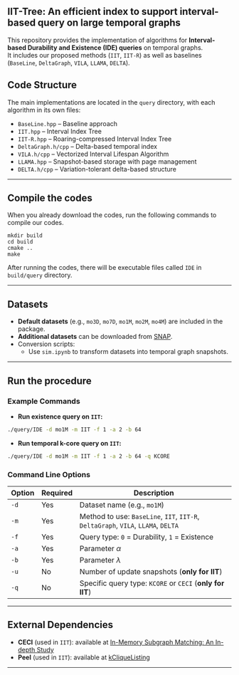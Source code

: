 ## IIT-Tree: An efficient index to support interval-based query on large temporal graphs
This repository provides the implementation of algorithms for **Interval-based Durability and Existence (IDE) queries** on temporal graphs.  
It includes our proposed methods (`IIT`, `IIT-R`) as well as baselines (`BaseLine`, `DeltaGraph`, `VILA`, `LLAMA`, `DELTA`).

## Code Structure

The main implementations are located in the `query` directory, with each algorithm in its own files:

- `BaseLine.hpp` – Baseline approach
- `IIT.hpp` – Interval Index Tree
- `IIT-R.hpp` – Roaring-compressed Interval Index Tree
- `DeltaGraph.h/cpp` – Delta-based temporal index
- `VILA.h/cpp` – Vectorized Interval Lifespan Algorithm
- `LLAMA.hpp` – Snapshot-based storage with page management
- `DELTA.h/cpp` – Variation-tolerant delta-based structure

---

## Compile the codes
When you already download the codes, run the following commands to compile our codes.
```
mkdir build
cd build
cmake ..
make
```
After running the codes, there will be executable files called `IDE` in `build/query` directory.

---

## Datasets

- **Default datasets** (e.g., `mo3D`, `mo7D`, `mo1M`, `mo2M`, `mo4M`) are included in the package.
- **Additional datasets** can be downloaded from [SNAP](https://snap.stanford.edu/data/index.html).
- Conversion scripts:
    - Use `sim.ipynb` to transform datasets into temporal graph snapshots.

---

## Run the procedure
### Example Commands
- **Run existence query on `IIT`:**
```bash
./query/IDE -d mo1M -m IIT -f 1 -a 2 -b 64
```
- **Run temporal k-core query on `IIT`:**
```bash
./query/IDE -d mo1M -m IIT -f 1 -a 2 -b 64 -q KCORE
```

### Command Line Options

| Option | Required | Description |
|--------|----------|-------------|
| `-d`   | Yes      | Dataset name (e.g., `mo1M`) |
| `-m`   | Yes      | Method to use: `BaseLine`, `IIT`, `IIT-R`, `DeltaGraph`, `VILA`, `LLAMA`, `DELTA` |
| `-f`   | Yes      | Query type: `0` = Durability, `1` = Existence |
| `-a`   | Yes      | Parameter $\alpha$ |
| `-b`   | Yes      | Parameter $\lambda$ |
| `-u`   | No       | Number of update snapshots (**only for IIT**) |
| `-q`   | No       | Specific query type: `KCORE` or `CECI` (**only for IIT**) |

---

## External Dependencies

- **CECI** (used in `IIT`): available at [In-Memory Subgraph Matching: An In-depth Study](https://github.com/RapidsAtHKUST/SubgraphMatching)
- **Peel** (used in `IIT`): available at [kCliqueListing](https://github.com/Gawssin/kCliqueListing)

---